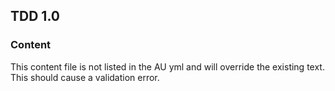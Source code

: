 ## TDD 1.0
### Content
This content file is not listed in the AU yml and will override the existing text.
This should cause a validation error.
